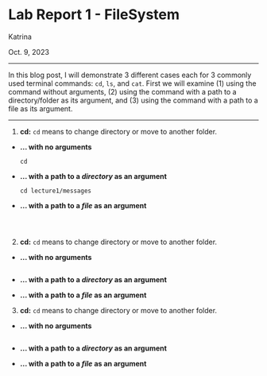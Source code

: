 # Lab Report 1 - FileSystem
Katrina

Oct. 9, 2023

---

In this blog post, I will demonstrate 3 different cases each for 3 commonly used terminal commands: `cd`, `ls`, and `cat`. First we will examine (1) using the command without arguments, (2) using the command with a path to a directory/folder as its argument, and (3) using the command with a path to a file as its argument.

---
1. **cd:**
`cd` means to change directory or move to another folder.

* **... with no arguments**
   ```
   cd
   ```
   
* **... with a path to a _directory_ as an argument**
   ```
   cd lecture1/messages
   ```

* **... with a path to a _file_ as an argument**
   ```
   


2. **cd:**
`cd` means to change directory or move to another folder.

* **... with no arguments**
   ```
   ```
   
* **... with a path to a _directory_ as an argument**
* **... with a path to a _file_ as an argument**

3. **cd:**
`cd` means to change directory or move to another folder.

* **... with no arguments**
   ```
   ```
   
* **... with a path to a _directory_ as an argument**
* **... with a path to a _file_ as an argument**


